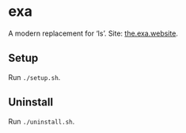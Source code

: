 # exa

A modern replacement for ‘ls’. Site: [the.exa.website](https://the.exa.website).

## Setup

Run `./setup.sh`.


## Uninstall

Run `./uninstall.sh`.
